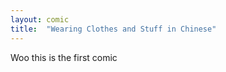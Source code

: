 ```yaml
---
layout: comic
title:  "Wearing Clothes and Stuff in Chinese"
---
```


Woo this is the first comic